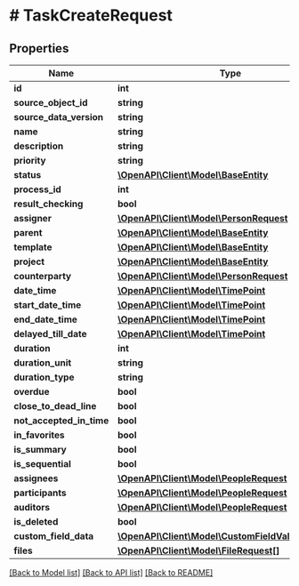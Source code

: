 # # TaskCreateRequest

## Properties

Name | Type | Description | Notes
------------ | ------------- | ------------- | -------------
**id** | **int** |  | [optional]
**source_object_id** | **string** |  | [optional]
**source_data_version** | **string** |  | [optional]
**name** | **string** |  | [optional]
**description** | **string** |  | [optional]
**priority** | **string** |  | [optional]
**status** | [**\OpenAPI\Client\Model\BaseEntity**](BaseEntity.md) |  | [optional]
**process_id** | **int** |  | [optional]
**result_checking** | **bool** |  | [optional]
**assigner** | [**\OpenAPI\Client\Model\PersonRequest**](PersonRequest.md) |  | [optional]
**parent** | [**\OpenAPI\Client\Model\BaseEntity**](BaseEntity.md) |  | [optional]
**template** | [**\OpenAPI\Client\Model\BaseEntity**](BaseEntity.md) |  | [optional]
**project** | [**\OpenAPI\Client\Model\BaseEntity**](BaseEntity.md) |  | [optional]
**counterparty** | [**\OpenAPI\Client\Model\PersonRequest**](PersonRequest.md) |  | [optional]
**date_time** | [**\OpenAPI\Client\Model\TimePoint**](TimePoint.md) |  | [optional]
**start_date_time** | [**\OpenAPI\Client\Model\TimePoint**](TimePoint.md) |  | [optional]
**end_date_time** | [**\OpenAPI\Client\Model\TimePoint**](TimePoint.md) |  | [optional]
**delayed_till_date** | [**\OpenAPI\Client\Model\TimePoint**](TimePoint.md) |  | [optional]
**duration** | **int** |  | [optional]
**duration_unit** | **string** |  | [optional]
**duration_type** | **string** |  | [optional]
**overdue** | **bool** |  | [optional]
**close_to_dead_line** | **bool** |  | [optional]
**not_accepted_in_time** | **bool** |  | [optional]
**in_favorites** | **bool** |  | [optional]
**is_summary** | **bool** |  | [optional]
**is_sequential** | **bool** |  | [optional]
**assignees** | [**\OpenAPI\Client\Model\PeopleRequest**](PeopleRequest.md) |  | [optional]
**participants** | [**\OpenAPI\Client\Model\PeopleRequest**](PeopleRequest.md) |  | [optional]
**auditors** | [**\OpenAPI\Client\Model\PeopleRequest**](PeopleRequest.md) |  | [optional]
**is_deleted** | **bool** |  | [optional]
**custom_field_data** | [**\OpenAPI\Client\Model\CustomFieldValueRequest[]**](CustomFieldValueRequest.md) |  | [optional]
**files** | [**\OpenAPI\Client\Model\FileRequest[]**](FileRequest.md) |  | [optional]

[[Back to Model list]](../../README.md#models) [[Back to API list]](../../README.md#endpoints) [[Back to README]](../../README.md)
